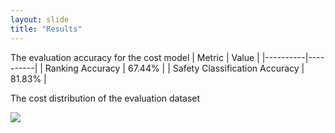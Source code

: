 ```yaml
---
layout: slide
title: "Results"
---
```


The evaluation accuracy for the cost model
| Metric | Value |
|----------|----------|
| Ranking Accuracy  | 67.44%  |
| Safety Classification Accuracy  | 81.83% |

The cost distribution of the evaluation dataset

<img src="{{ site.baseurl }}/assets/img/Picture2.png" >
